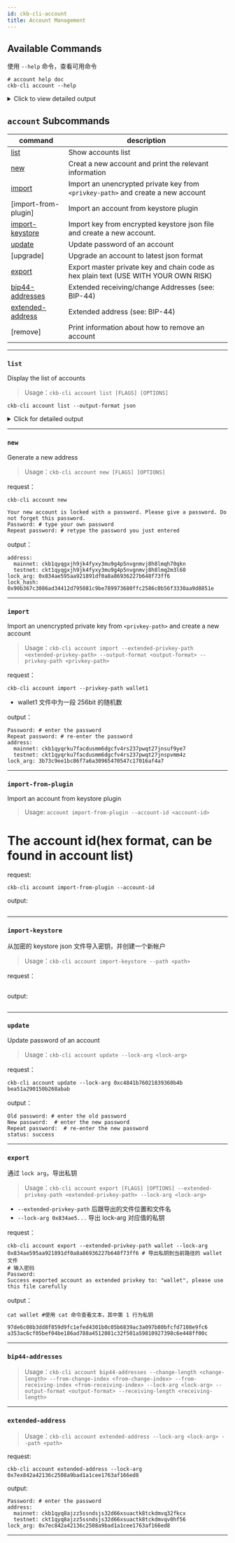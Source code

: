 ```yaml
---
id: ckb-cli-account
title: Account Management
---
```


## Available Commands

使用 `--help` 命令，查看可用命令

```shell
# account help doc
ckb-cli account --help
```

<details>
<summary>Click to view detailed output</summary>

```
Manage accounts

USAGE:
    ckb-cli account [FLAGS] [OPTIONS] [SUBCOMMAND]

FLAGS:
        --no-color         Do not hightlight(color) output json
        --debug            Display request parameters
        --wait-for-sync    Ensure the index-store sybchronizes completely before command being excuted
    -h, --help             Prints help information
    -V, --version          Prints version information


SUBCOMMANDS:
    list                List all accounts. There are two kinds of account item indicated by `source` field:
                        When `source` is "Local File System" means the account is stored in json keystore file, 
                        the output fields are:
                       * lock_arg: The blake2b160 hash of the public key.
                       * lock_hash: The lock script hash of secp256k1_blake160_sighash_all lock (See [1]).
                       * has_ckb_pubkey_derivation_root_path: The ckb publick key derivation root path (m/44'/309'/0') 
                       is stored so that password is not required to do public key derivation.
                       * address: The Mainnet/Testnet addresses of secp256k1_blake160_sighash_all lock (See [1]).
                        When `source` is "[plugin]: xxx_keysotre_plugin" means the account is stored in 
                        keystore plugin (Ledger plugin like [2]). If the account metadata is imported 
                        by `ckb-cli account import-from-plugin` the output fields are just like "Local File System". 
                        If the account is not imported, the output fields are:
                       * account-id: The account id used to import the account metadata from plugin.
                        [1]: https://github.com/nervosnetwork/ckb-system-scripts/blob/master/c/secp256k1_blake160_sighash_all.c
                        [2]: https://github.com/obsidiansystems/ckb-plugin-ledger

    new                 Create a new account and print related information.
    import              Import an unencrypted private key from `<privkey-path>` and create a new account.
    import-from-plugin  Import an account from keystore plugin
    import-keystore     Import key from encrypted keystore json file and create a new account.
    update              Update password of an account
    upgrade             Upgrade an account to latest json format
    export              Export master private key and chain code as hex plain text (USE WITH YOUR OWN RISK)
    bip44-addresses     Extended receiving/change Addresses (see: BIP-44)
    extended-address    Extended address (see: BIP-44)
    remove              Print information about how to remove an account
    help                Prints this message or the help of the given subcommand(s)
```
</details>

## <code>account</code> Subcommands

|command|description|
|---|---|
|[list](#list)                |Show accounts list|
|[new](#new)                 |Creat a new account and print the relevant information|
|[import](#import)              |Import an unencrypted private key from `<privkey-path>` and create a new account|
|[import-from-plugin]           |Import an account from keystore plugin|
|[import-keystore](#import-keystore)     |Import key from encrypted keystore json file and create a new account.|
|[update](#update)              |Update password of an account|
|[upgrade]                      |Upgrade an account to latest json format|
|[export](#export)              |Export master private key and chain code as hex plain text (USE WITH YOUR OWN RISK)|
|[bip44-addresses](#bip44-addresses)     |Extended receiving/change Addresses (see: BIP-44)|
|[extended-address](#extended-address)    |Extended address (see: BIP-44)|
|[remove]                       |Print information about how to remove an account|

---

### `list`

Display the list of accounts

> Usage：`ckb-cli account list [FLAGS] [OPTIONS]`

```shell
ckb-cli account list --output-format json
```

<details>
<summary>Click for detailed output</summary>

```json
[
  {
    "#": 0,
    "address": {
      "mainnet": "ckb1qyqw5ps6f323lqhwzdcg0jy74ums73dssqdsmxfwet",
      "testnet": "ckt1qyqw5ps6f323lqhwzdcg0jy74ums73dssqdsxrh34h"
    },
    "lock_arg": "0xea061a4c551f82ee137087c89eaf370f45b0801b",
    "lock_hash": "0x22c596304fa49bd37d21a3eeb94bb572e69e9e18e329c251e42b91289721bf1e"
  },
  {
    "#": 1,
    "address": {
      "mainnet": "ckb1qyqwn2ajzmve7vhmmn0qmq33gvmzacmlr4vs2q3x0w",
      "testnet": "ckt1qyqwn2ajzmve7vhmmn0qmq33gvmzacmlr4vsh90erj"
    },
    "lock_arg": "0xe9abb216d99f32fbdcde0d823143362ee37f1d59",
    "lock_hash": "0xb8b81481d0ce46444d52b9bd23c429111029b0f38349ba9374db1b5be74de1a4"
  },
]
```

</details>

---

### `new`

Generate a new address

> Usage：`ckb-cli account new [FLAGS] [OPTIONS]`

request：
```shell
ckb-cli account new

Your new account is locked with a password. Please give a password. Do not forget this password.
Password: # type your own password
Repeat password: # retype the password you just entered
```

output：
```
address:
  mainnet: ckb1qyqgxjh9jk4fyxy3mu9g4p5nvgnmvj8h8lmqh70qkn
  testnet: ckt1qyqgxjh9jk4fyxy3mu9g4p5nvgnmvj8h8lmq2m3l60
lock_arg: 0x834ae595aa921891df0a8a86936227b648f73ff6
lock_hash: 0x90b367c3086ad34412d795081c9be789973680ffc2586c0b56f3330aa9d8851e
```

---
### `import`

Import an unencrypted private key from `<privkey-path>` and create a new account

> Usage：`ckb-cli account import --extended-privkey-path <extended-privkey-path> --output-format <output-format> --privkey-path <privkey-path>`

request：
```
ckb-cli account import --privkey-path wallet1
```
* wallet1 文件中为一段 256bit 的随机数

output：
```shell
Password: # enter the password
Repeat password: # re-enter the password
address:
  mainnet: ckb1qyqrku7facdusmm6dgcfv4rs237pwqt27jnsuf9ye7
  testnet: ckt1qyqrku7facdusmm6dgcfv4rs237pwqt27jnspvmm4z
lock_arg: 3b73c9ee1bc86f7a6a30965470547c17016af4a7
```
---
### `import-from-plugin`

Import an account from keystore plugin

> Usage: `account import-from-plugin --account-id <account-id>` 
# The account id(hex format, can be found in account list)

request:
```shell
ckb-cli account import-from-plugin --account-id 
```

output:
```shell

```
---
### `import-keystore`

从加密的 keystore json 文件导入密钥，并创建一个新帐户

> Usage：`ckb-cli account import-keystore --path <path>`

request：
```shell

```

output:
```shell

```

---

### `update`

Update password of an account

> Usage：`ckb-cli account update --lock-arg <lock-arg>`

request：
```shell
ckb-cli account update --lock-arg 0xc4841b76021839360b4b
bea51a290150b268abab
```

output：
```shell
Old password: # enter the old password
New password:  # enter the new password
Repeat password:  # re-enter the new password
status: success
```
---

### `export`

通过 `lock arg`，导出私钥

> Usage：`ckb-cli account export [FLAGS] [OPTIONS] --extended-privkey-path <extended-privkey-path> --lock-arg <lock-arg>`

- `--extended-privkey-path` 后跟导出的文件位置和文件名
- `--lock-arg 0x834ae5...` 导出 lock-arg 对应值的私钥

request：
```shell
ckb-cli account export --extended-privkey-path wallet --lock-arg 0x834ae595aa921891df0a8a86936227b648f73ff6 # 导出私钥到当前路径的 wallet 文件
# 输入密码
Password:
Success exported account as extended privkey to: "wallet", please use this file carefully
```

output：
```shell
cat wallet #使用 cat 命令查看文本，其中第 1 行为私钥

97de6c08b3dd8f859d9fc1efed4301b0c05b6839ac3a097b80bfcfd7108e9fc6
a353ac6cf05bef04be186ad788a4512081c32f501a59810927398c6e448ff00c
```
---

### `bip44-addresses`

> Usage：`ckb-cli account bip44-addresses --change-length <change-length> --from-change-index <from-change-index> --from-receiving-index <from-receiving-index> --lock-arg <lock-arg> --output-format <output-format> --receiving-length <receiving-length>`

---

### `extended-address`

> Usage：` ckb-cli account extended-address --lock-arg <lock-arg> --path <path> `

request:
```shell
ckb-cli account extended-address --lock-arg 0x7ex842a42136c2508a9bad1a1cee1763af166ed8
```

output:
```shell
Password: # enter the password
address:
  mainnet: ckb1qyq8ajzz5ssndsjs32d66xsuactk8tckdmvq32fkcx
  testnet: ckt1qyq8ajzz5ssndsjs32d66xsuactk8tckdmvqv0hf56
lock_arg: 0x7ec842a42136c2508a9bad1a1cee1763af166ed8
```



---